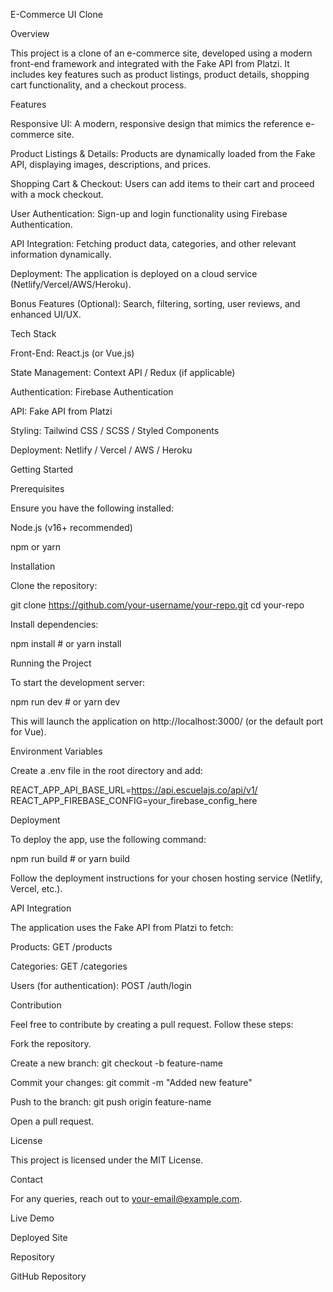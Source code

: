 E-Commerce UI Clone

Overview

This project is a clone of an e-commerce site, developed using a modern front-end framework and integrated with the Fake API from Platzi. It includes key features such as product listings, product details, shopping cart functionality, and a checkout process.

Features

Responsive UI: A modern, responsive design that mimics the reference e-commerce site.

Product Listings & Details: Products are dynamically loaded from the Fake API, displaying images, descriptions, and prices.

Shopping Cart & Checkout: Users can add items to their cart and proceed with a mock checkout.

User Authentication: Sign-up and login functionality using Firebase Authentication.

API Integration: Fetching product data, categories, and other relevant information dynamically.

Deployment: The application is deployed on a cloud service (Netlify/Vercel/AWS/Heroku).

Bonus Features (Optional): Search, filtering, sorting, user reviews, and enhanced UI/UX.

Tech Stack

Front-End: React.js (or Vue.js)

State Management: Context API / Redux (if applicable)

Authentication: Firebase Authentication

API: Fake API from Platzi

Styling: Tailwind CSS / SCSS / Styled Components

Deployment: Netlify / Vercel / AWS / Heroku

Getting Started

Prerequisites

Ensure you have the following installed:

Node.js (v16+ recommended)

npm or yarn

Installation

Clone the repository:

git clone https://github.com/your-username/your-repo.git
cd your-repo

Install dependencies:

npm install # or yarn install

Running the Project

To start the development server:

npm run dev # or yarn dev

This will launch the application on http://localhost:3000/ (or the default port for Vue).

Environment Variables

Create a .env file in the root directory and add:

REACT_APP_API_BASE_URL=https://api.escuelajs.co/api/v1/
REACT_APP_FIREBASE_CONFIG=your_firebase_config_here

Deployment

To deploy the app, use the following command:

npm run build # or yarn build

Follow the deployment instructions for your chosen hosting service (Netlify, Vercel, etc.).

API Integration

The application uses the Fake API from Platzi to fetch:

Products: GET /products

Categories: GET /categories

Users (for authentication): POST /auth/login

Contribution

Feel free to contribute by creating a pull request. Follow these steps:

Fork the repository.

Create a new branch: git checkout -b feature-name

Commit your changes: git commit -m "Added new feature"

Push to the branch: git push origin feature-name

Open a pull request.

License

This project is licensed under the MIT License.

Contact

For any queries, reach out to your-email@example.com.

Live Demo

Deployed Site

Repository

GitHub Repository
